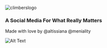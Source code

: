 ![climberslogo](https://user-images.githubusercontent.com/47703044/70292755-3c2adb00-179c-11ea-9926-45de9bd4958e.jpg)

### **A Social Media For What Really Matters** 

Made with love by @altissiana @meniality

![Alt Text](https://media.giphy.com/media/Vf3Kv1beSA9PHoVa0v/giphy.gif)










